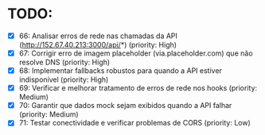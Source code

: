 # TODO:

- [x] 66: Analisar erros de rede nas chamadas da API (http://152.67.40.213:3000/api/*) (priority: High)
- [x] 67: Corrigir erro de imagem placeholder (via.placeholder.com) que não resolve DNS (priority: High)
- [x] 68: Implementar fallbacks robustos para quando a API estiver indisponível (priority: High)
- [x] 69: Verificar e melhorar tratamento de erros de rede nos hooks (priority: Medium)
- [x] 70: Garantir que dados mock sejam exibidos quando a API falhar (priority: Medium)
- [x] 71: Testar conectividade e verificar problemas de CORS (priority: Low)
